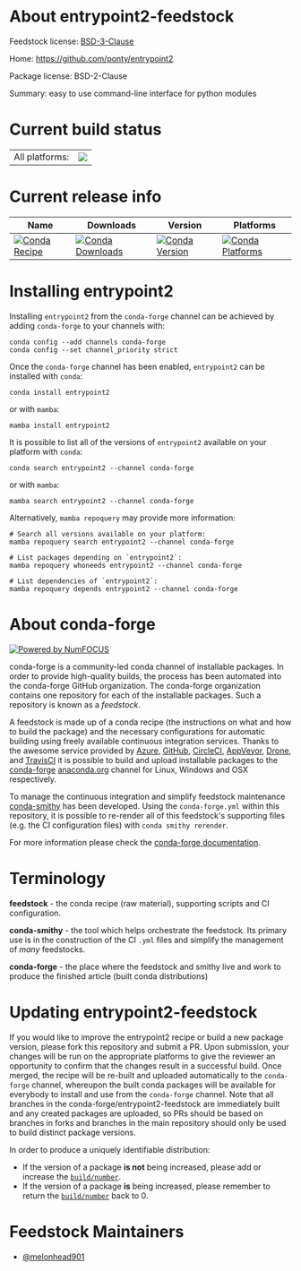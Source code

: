 About entrypoint2-feedstock
===========================

Feedstock license: [BSD-3-Clause](https://github.com/conda-forge/entrypoint2-feedstock/blob/main/LICENSE.txt)

Home: https://github.com/ponty/entrypoint2

Package license: BSD-2-Clause

Summary: easy to use command-line interface for python modules

Current build status
====================


<table><tr><td>All platforms:</td>
    <td>
      <a href="https://dev.azure.com/conda-forge/feedstock-builds/_build/latest?definitionId=14319&branchName=main">
        <img src="https://dev.azure.com/conda-forge/feedstock-builds/_apis/build/status/entrypoint2-feedstock?branchName=main">
      </a>
    </td>
  </tr>
</table>

Current release info
====================

| Name | Downloads | Version | Platforms |
| --- | --- | --- | --- |
| [![Conda Recipe](https://img.shields.io/badge/recipe-entrypoint2-green.svg)](https://anaconda.org/conda-forge/entrypoint2) | [![Conda Downloads](https://img.shields.io/conda/dn/conda-forge/entrypoint2.svg)](https://anaconda.org/conda-forge/entrypoint2) | [![Conda Version](https://img.shields.io/conda/vn/conda-forge/entrypoint2.svg)](https://anaconda.org/conda-forge/entrypoint2) | [![Conda Platforms](https://img.shields.io/conda/pn/conda-forge/entrypoint2.svg)](https://anaconda.org/conda-forge/entrypoint2) |

Installing entrypoint2
======================

Installing `entrypoint2` from the `conda-forge` channel can be achieved by adding `conda-forge` to your channels with:

```
conda config --add channels conda-forge
conda config --set channel_priority strict
```

Once the `conda-forge` channel has been enabled, `entrypoint2` can be installed with `conda`:

```
conda install entrypoint2
```

or with `mamba`:

```
mamba install entrypoint2
```

It is possible to list all of the versions of `entrypoint2` available on your platform with `conda`:

```
conda search entrypoint2 --channel conda-forge
```

or with `mamba`:

```
mamba search entrypoint2 --channel conda-forge
```

Alternatively, `mamba repoquery` may provide more information:

```
# Search all versions available on your platform:
mamba repoquery search entrypoint2 --channel conda-forge

# List packages depending on `entrypoint2`:
mamba repoquery whoneeds entrypoint2 --channel conda-forge

# List dependencies of `entrypoint2`:
mamba repoquery depends entrypoint2 --channel conda-forge
```


About conda-forge
=================

[![Powered by
NumFOCUS](https://img.shields.io/badge/powered%20by-NumFOCUS-orange.svg?style=flat&colorA=E1523D&colorB=007D8A)](https://numfocus.org)

conda-forge is a community-led conda channel of installable packages.
In order to provide high-quality builds, the process has been automated into the
conda-forge GitHub organization. The conda-forge organization contains one repository
for each of the installable packages. Such a repository is known as a *feedstock*.

A feedstock is made up of a conda recipe (the instructions on what and how to build
the package) and the necessary configurations for automatic building using freely
available continuous integration services. Thanks to the awesome service provided by
[Azure](https://azure.microsoft.com/en-us/services/devops/), [GitHub](https://github.com/),
[CircleCI](https://circleci.com/), [AppVeyor](https://www.appveyor.com/),
[Drone](https://cloud.drone.io/welcome), and [TravisCI](https://travis-ci.com/)
it is possible to build and upload installable packages to the
[conda-forge](https://anaconda.org/conda-forge) [anaconda.org](https://anaconda.org/)
channel for Linux, Windows and OSX respectively.

To manage the continuous integration and simplify feedstock maintenance
[conda-smithy](https://github.com/conda-forge/conda-smithy) has been developed.
Using the ``conda-forge.yml`` within this repository, it is possible to re-render all of
this feedstock's supporting files (e.g. the CI configuration files) with ``conda smithy rerender``.

For more information please check the [conda-forge documentation](https://conda-forge.org/docs/).

Terminology
===========

**feedstock** - the conda recipe (raw material), supporting scripts and CI configuration.

**conda-smithy** - the tool which helps orchestrate the feedstock.
                   Its primary use is in the construction of the CI ``.yml`` files
                   and simplify the management of *many* feedstocks.

**conda-forge** - the place where the feedstock and smithy live and work to
                  produce the finished article (built conda distributions)


Updating entrypoint2-feedstock
==============================

If you would like to improve the entrypoint2 recipe or build a new
package version, please fork this repository and submit a PR. Upon submission,
your changes will be run on the appropriate platforms to give the reviewer an
opportunity to confirm that the changes result in a successful build. Once
merged, the recipe will be re-built and uploaded automatically to the
`conda-forge` channel, whereupon the built conda packages will be available for
everybody to install and use from the `conda-forge` channel.
Note that all branches in the conda-forge/entrypoint2-feedstock are
immediately built and any created packages are uploaded, so PRs should be based
on branches in forks and branches in the main repository should only be used to
build distinct package versions.

In order to produce a uniquely identifiable distribution:
 * If the version of a package **is not** being increased, please add or increase
   the [``build/number``](https://docs.conda.io/projects/conda-build/en/latest/resources/define-metadata.html#build-number-and-string).
 * If the version of a package **is** being increased, please remember to return
   the [``build/number``](https://docs.conda.io/projects/conda-build/en/latest/resources/define-metadata.html#build-number-and-string)
   back to 0.

Feedstock Maintainers
=====================

* [@melonhead901](https://github.com/melonhead901/)

